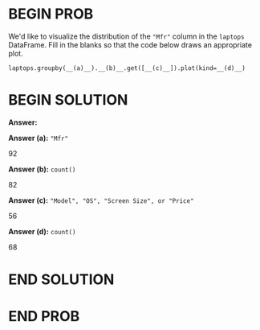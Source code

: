 # BEGIN PROB

We'd like to visualize the distribution of the `"Mfr"` column in the
`laptops` DataFrame. Fill in the blanks so that the code below draws an
appropriate plot.

    laptops.groupby(__(a)__).__(b)__.get([__(c)__]).plot(kind=__(d)__)

# BEGIN SOLUTION

**Answer:** 

**Answer (a):** `"Mfr"`

<average>92</average>

**Answer (b):** `count()`

<average>82</average>

**Answer (c):** `"Model", "OS", "Screen Size", or "Price"`

<average>56</average>

**Answer (d):** `count()`

<average>68</average>


# END SOLUTION

# END PROB